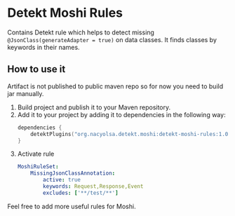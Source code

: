 # Detekt Moshi Rules

Contains Detekt rule which helps to detect missing `@JsonClass(generateAdapter = true)` on data classes. It finds classes by keywords in their names.

## How to use it

Artifact is not published to public maven repo so for now you need to build jar manually.

1. Build project and publish it to your Maven repository.
2. Add it to your project by adding it to dependencies in the following way:
    ```kotlin
    dependencies {
        detektPlugins("org.nacyolsa.detekt.moshi:detekt-moshi-rules:1.0.0")
    }
    ```
3. Activate rule
    ```yaml
    MoshiRuleSet:
        MissingJsonClassAnnotation:
            active: true
            keywords: Request,Response,Event
            excludes: ['**/test/**']
    ```

Feel free to add more useful rules for Moshi.
